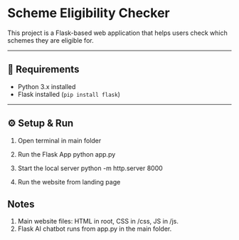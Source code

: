 # Scheme Eligibility Checker

This project is a Flask-based web application that helps users check which schemes they are eligible for.

---

## 🚀 Requirements
- Python 3.x installed
- Flask installed (`pip install flask`)

---

## ⚙️ Setup & Run

1. Open terminal in main folder

2. Run the Flask App
   python app.py
   
4. Start the local server
   python -m http.server 8000

5. Run the website from landing page

## Notes

1. Main website files: HTML in root, CSS in /css, JS in /js.
2. Flask AI chatbot runs from app.py in the main folder.
